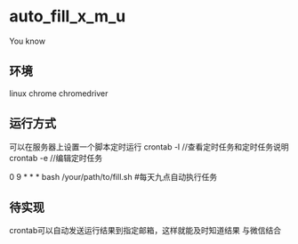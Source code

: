 # auto_fill_x_m_u

You know

## 环境
linux
chrome
chromedriver

## 运行方式

可以在服务器上设置一个脚本定时运行
crontab -l //查看定时任务和定时任务说明
crontab -e //编辑定时任务

0 9 * * * bash /your/path/to/fill.sh #每天九点自动执行任务

## 待实现
crontab可以自动发送运行结果到指定邮箱，这样就能及时知道结果
与微信结合

